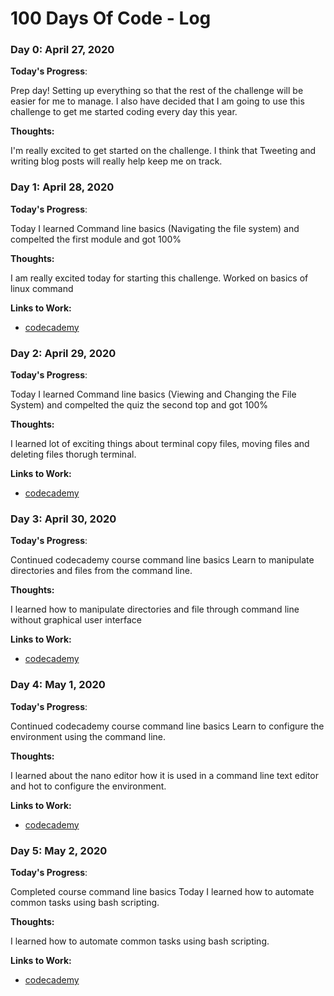 # 100 Days Of Code - Log


### Day 0: April 27, 2020 

**Today's Progress**: 

Prep day! Setting up everything so that the rest of the challenge will be easier for me to manage. I also have decided that I am going to use this challenge to get me started coding every day this year. 

**Thoughts:** 

I'm really excited to get started on the challenge. I think that Tweeting and writing blog posts will really help keep me on track.


### Day 1: April 28, 2020 

**Today's Progress**: 

Today I learned Command line basics (Navigating the file system) and compelted
the first module and got 100%

**Thoughts:** 

I am really excited today for starting this challenge. Worked on basics of linux command 

**Links to Work:** 

* [codecademy](https://www.codecademy.com/learn/learn-the-command-line)


### Day 2: April 29, 2020 

**Today's Progress**: 

Today I learned Command line basics (Viewing and Changing the File System) and compelted the quiz
the second top and got 100%

**Thoughts:** 

I learned lot of exciting things about terminal copy files, moving files and deleting files thorugh terminal.

**Links to Work:** 

* [codecademy](https://www.codecademy.com/learn/learn-the-command-line)

### Day 3: April 30, 2020 

**Today's Progress**: 

Continued codecademy course command line basics
Learn to manipulate directories and files from the command line.


**Thoughts:** 

I learned how to manipulate directories and file through command line without graphical user interface

**Links to Work:** 

* [codecademy](https://www.codecademy.com/learn/learn-the-command-line)

### Day 4: May 1, 2020 

**Today's Progress**: 

Continued codecademy course command line basics
Learn to configure the environment using the command line.


**Thoughts:** 

I learned about the nano editor how it is used in  a command line text editor and hot to  configure the environment.

**Links to Work:** 

* [codecademy](https://www.codecademy.com/learn/learn-the-command-line)


### Day 5: May 2, 2020 

**Today's Progress**: 

Completed course command line basics
Today I learned how to automate common tasks using bash scripting.


**Thoughts:** 

I learned how to automate common tasks using bash scripting.

**Links to Work:** 

* [codecademy](https://www.codecademy.com/learn/learn-the-command-line)
